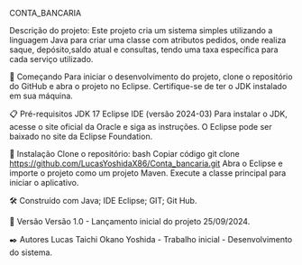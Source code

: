 CONTA_BANCARIA

Descrição do projeto:
Este projeto cria um sistema simples utilizando a linguagem Java para criar uma classe com atributos pedidos,
onde realiza saque, depósito,saldo atual e consultas, tendo uma taxa específica para cada serviço utilizado.

🚀 Começando
Para iniciar o desenvolvimento do projeto, clone o repositório do GitHub e abra o projeto no 
Eclipse. Certifique-se de ter o JDK instalado em sua máquina.

📋 Pré-requisitos
JDK 17
Eclipse IDE (versão 2024-03)
Para instalar o JDK, acesse o site oficial da Oracle e siga as 
instruções. O Eclipse pode ser baixado no site da Eclipse Foundation.

🔧 Instalação
Clone o repositório:
bash
Copiar código
git clone https://github.com/LucasYoshidaX86/Conta_bancaria.git
Abra o Eclipse e importe o projeto como um projeto Maven.
Execute a classe principal para iniciar o aplicativo.

🛠️ Construído com
Java;
IDE Eclipse;
GIT;
Git Hub.


📌 Versão
Versão 1.0 - Lançamento inicial do projeto 25/09/2024.


✒️ Autores
Lucas Taichi Okano Yoshida - Trabalho inicial - Desenvolvimento do sistema.
